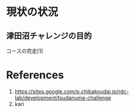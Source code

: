 # 現状の状況
## 津田沼チャレンジの目的
コースの完走[1]
# References
1. https://sites.google.com/p.chibakoudai.jp/rdc-lab/development/tsudanuma-challenge
2. kari